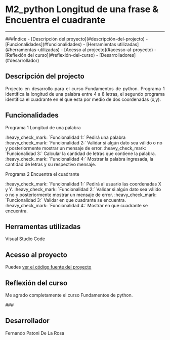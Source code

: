# M2_python Longitud de una frase & Encuentra el cuadrante 
<hr>
###Índice
- [Descripción del proyecto](#descripción-del-projecto)
- [Funcionalidades](#funcionalidades)
- [Herramientas utilizadas](#herramentas-utilizadas)
- [Acesso al projecto](#acesso-al-proyecto)
- [Reflexión del curso](#reflexión-del-curso)
- [Desarrolladores](#desarrollador)

## Descripción del projecto 
<p align="justify">
Projecto en desarrollo para el curso Fundamentos de python.
Programa 1 identifica la longitud de una palabra entre 4 a 8 letras, el segundo programa identifica el cuadrante en el que esta por medio de dos coordenadas (x,y).
</p>

## Funcionalidades 
<p align="justify">
Programa 1 Longitud de una palabra
</p>
:heavy_check_mark: `Funcionalidad 1:` Pedirá una palabra
:heavy_check_mark: `Funcionalidad 2:` Validar si algún dato sea válido o no y posteriormente mostrar un mensaje de error.
:heavy_check_mark: `Funcionalidad 3:` Calcular la cantidad de letras que contiene la palabra.
:heavy_check_mark: `Funcionalidad 4:` Mostrar la palabra ingresada, la cantidad de letras y su respectivo mensaje.
<p align="justify">
Programa 2 Encuentra el cuadrante
</p>
:heavy_check_mark: `Funcionalidad 1:` Pedirá al usuario las coordenadas X y Y. 
:heavy_check_mark: `Funcionalidad 2:` Validar si algún dato sea válido o no y posteriormente mostrar un mensaje de error.
:heavy_check_mark: `Funcionalidad 3:` Validar en que cuadrante se encuentra.
:heavy_check_mark: `Funcionalidad 4:` Mostrar en que cuadrante se encuentra.

## Herramentas utilizadas
Visual Studio Code

###

## Acesso al proyecto
Puedes [ver el código fuente del proyecto](https://github.com/Fernando-p-dlr/cdimcpython/blob/main/calculadora_IMC.py) 

## Reflexión del curso 
<p align="justify">
Me agrado completamente el curso Fundamentos de python.
</p>
###

## Desarrollador
Fernando Patoni De La Rosa

